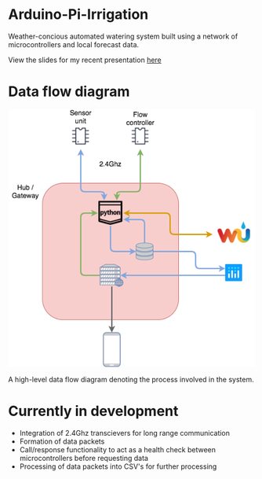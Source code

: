 # Arduino-Pi-Irrigation
Weather-concious automated watering system built using a network of microcontrollers and local forecast data.

View the slides for my recent presentation [here](https://docs.google.com/presentation/d/e/2PACX-1vRUcPLF_Tc3twKdrdGbYBv-fllPakoCYKyDjmxIf2WdxU_leEsZdf-I8NOx8RZEK6N9C75NVcK9myaj/pub?start=false&loop=false&delayms=3000 "Intelligent Irrigation presentation")

# Data flow diagram
![Built using draw.io](https://raw.githubusercontent.com/harleygn/Arduino-Pi-Irrigation/master/Sensor%20network%20v2.png)

A high-level data flow diagram denoting the process involved in the system.

# Currently in development
* Integration of 2.4Ghz transcievers for long range communication
* Formation of data packets
* Call/response functionality to act as a health check between microcontrollers before requesting data
* Processing of data packets into CSV's for further processing
